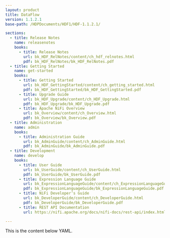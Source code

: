 ```yaml
---
layout: product
title: DataFlow
version: 1.1.2.1
base-path: /HDPDocuments/HDF1/HDF-1.1.2.1/

sections:
  - title: Release Notes
    name: releasenotes
    books:
      - title: Release Notes
        url: bk_HDF_RelNotes/content/ch_hdf_relnotes.html
        pdf: bk_HDF_RelNotes/bk_HDF_RelNotes.pdf
  - title: Getting Started
    name: get-started
    books:
      - title: Getting Started
        url: bk_HDF_GettingStarted/content/ch_getting_started.html
        pdf: bk_HDF_GettingStarted/bk_HDF_GettingStarted.pdf
      - title: Upgrade Guide
        url: bk_HDF_Upgrade/content/ch_HDF_Upgrade.html
        pdf: bk_HDF_Upgrade/bk_HDF_Upgrade.pdf
      - title: Apache NiFi Overview
        url: bk_Overview/content/ch_Overview.html
        pdf: bk_Overview/bk_Overview.pdf
  - title: Administration
    name: admin
    books:
      - title: Administration Guide
        url: bk_AdminGuide/content/ch_AdminGuide.html
        pdf: bk_AdminGuide/bk_AdminGuide.pdf
  - title: Development
    name: develop
    books:
      - title: User Guide
        url: bk_UserGuide/content/ch_UserGuide.html
        pdf: bk_UserGuide/bk_UserGuide.pdf
      - title: Expression Language Guide
        url: bk_ExpressionLanguageGuide/content/ch_ExpressionLanguageGuide.html
        pdf: bk_ExpressionLanguageGuide/bk_ExpressionLanguageGuide.pdf
      - title: NiFi Developer’s Guide
        url: bk_DeveloperGuide/content/ch_DeveloperGuide.html
        pdf: bk_DeveloperGuide/bk_DeveloperGuide.pdf
      - title: REST API Documentation
        url: https://nifi.apache.org/docs/nifi-docs/rest-api/index.html

---
```


This is the content below YAML.
